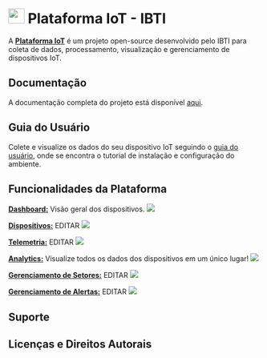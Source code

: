 # <img src="https://github.com/IBTI-DF/Plataforma-Iot/blob/main/Aplicacao/public/Favicon-IBTI.png?raw=true" width="32" height="30"> Plataforma IoT - IBTI

A [**Plataforma IoT**](https://iotibti.ddns.net/login) é um projeto open-source desenvolvido pelo IBTI para coleta de dados, processamento, visualização e gerenciamento de dispositivos IoT.

## Documentação

A documentação completa do projeto está disponível [aqui](link).

## Guia do Usuário

Colete e visualize os dados do seu dispositivo IoT seguindo o [guia do usuário](link), onde se encontra o tutorial de instalação e configuração do ambiente.

## Funcionalidades da Plataforma

[**Dashboard:**](https://iotibti.ddns.net/home) Visão geral dos dispositivos.
<img src="https://github.com/IBTI-DF/Plataforma-Iot/blob/main/Aplicacao/src/assets/github_assets/dashboard.gif?raw=true"> 

[**Dispositivos:**](https://iotibti.ddns.net/dispositivos-cadastrados) EDITAR
<img src="https://github.com/IBTI-DF/Plataforma-Iot/blob/main/Aplicacao/src/assets/github_assets/dashboard.gif?raw=true"> 

[**Telemetria:**](https://iotibti.ddns.net/dados-do-dispositivo) EDITAR
<img src="https://github.com/IBTI-DF/Plataforma-Iot/blob/main/Aplicacao/src/assets/github_assets/dashboard.gif?raw=true"> 

[**Analytics:**](https://iotibti.ddns.net/analytics) Visualize todos os dados dos  dispositivos em um único lugar!
<img src="https://github.com/IBTI-DF/Plataforma-Iot/blob/main/Aplicacao/src/assets/github_assets/analise.gif?raw=true"> 

[**Gerenciamento de Setores:**](https://iotibti.ddns.net/gerenciamento-setor) EDITAR
<img src="https://github.com/IBTI-DF/Plataforma-Iot/blob/main/Aplicacao/src/assets/github_assets/dashboard.gif?raw=true">
 
[**Gerenciamento de Alertas:**](https://iotibti.ddns.net/gerenciamento-de-alertas) EDITAR
<img src="https://github.com/IBTI-DF/Plataforma-Iot/blob/main/Aplicacao/src/assets/github_assets/dashboard.gif?raw=true"> 

## Suporte

## Licenças e Direitos Autorais